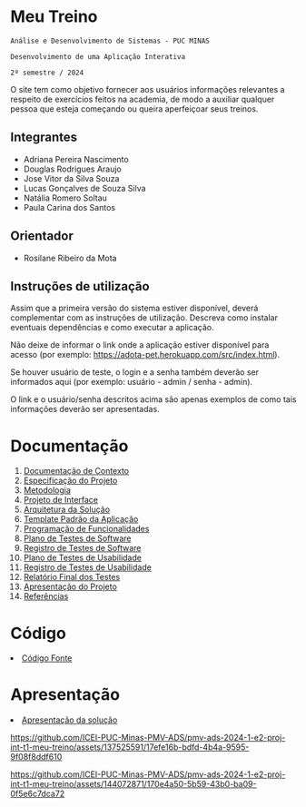 # Meu Treino

`Análise e Desenvolvimento de Sistemas - PUC MINAS`

`Desenvolvimento de uma Aplicação Interativa`

`2º semestre / 2024`

O site tem como objetivo fornecer aos usuários informações relevantes a respeito de exercícios feitos na academia, de modo a auxiliar qualquer pessoa que esteja começando ou queira aperfeiçoar seus treinos.

## Integrantes

* Adriana Pereira Nascimento
* Douglas Rodrigues Araujo
* Jose Vitor da Silva Souza
* Lucas Gonçalves de Souza Silva
* Natália Romero Soltau
* Paula Carina dos Santos

## Orientador

* Rosilane Ribeiro da Mota

## Instruções de utilização

Assim que a primeira versão do sistema estiver disponível, deverá complementar com as instruções de utilização. Descreva como instalar eventuais dependências e como executar a aplicação.

Não deixe de informar o link onde a aplicação estiver disponível para acesso (por exemplo: https://adota-pet.herokuapp.com/src/index.html).

Se houver usuário de teste, o login e a senha também deverão ser informados aqui (por exemplo: usuário - admin / senha - admin).

O link e o usuário/senha descritos acima são apenas exemplos de como tais informações deverão ser apresentadas.

# Documentação

<ol>
<li><a href="docs/01-Documentação de Contexto.md"> Documentação de Contexto</a></li>
<li><a href="docs/02-Especificação do Projeto.md"> Especificação do Projeto</a></li>
<li><a href="docs/03-Metodologia.md"> Metodologia</a></li>
<li><a href="docs/04-Projeto de Interface.md"> Projeto de Interface</a></li>
<li><a href="docs/05-Arquitetura da Solução.md"> Arquitetura da Solução</a></li>
<li><a href="docs/06-Template Padrão da Aplicação.md"> Template Padrão da Aplicação</a></li>
<li><a href="docs/07-Programação de Funcionalidades.md"> Programação de Funcionalidades</a></li>
<li><a href="docs/08-Plano de Testes de Software.md"> Plano de Testes de Software</a></li>
<li><a href="docs/09-Registro de Testes de Software.md"> Registro de Testes de Software</a></li>
<li><a href="docs/10-Plano de Testes de Usabilidade.md"> Plano de Testes de Usabilidade</a></li>
<li><a href="docs/11-Registro de Testes de Usabilidade.md"> Registro de Testes de Usabilidade</a></li>
<li><a href="docs/12-Relatório Final dos Testes.md"> Relatório Final dos Testes</a></li>
<li><a href="docs/13-Apresentação do Projeto.md"> Apresentação do Projeto</a></li>
<li><a href="docs/14-Referências.md"> Referências</a></li>
</ol>

# Código

<li><a href="src/README.md"> Código Fonte</a></li>

# Apresentação

<li><a href="presentation/README.md"> Apresentação da solução</a></li>




https://github.com/ICEI-PUC-Minas-PMV-ADS/pmv-ads-2024-1-e2-proj-int-t1-meu-treino/assets/137525591/17efe16b-bdfd-4b4a-9595-9f08f8ddf610





https://github.com/ICEI-PUC-Minas-PMV-ADS/pmv-ads-2024-1-e2-proj-int-t1-meu-treino/assets/144072871/170e4a50-5b59-43b0-ba09-0f5e6c7dca72






